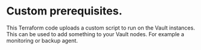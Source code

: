 # Custom prerequisites.

This Terraform code uploads a custom script to run on the Vault instances. This can be used to add something to your Vault nodes. For example a monitoring or backup agent.